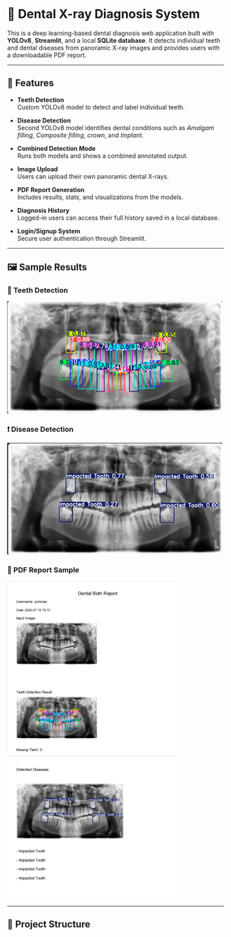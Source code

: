 # 🦷 Dental X-ray Diagnosis System

This is a deep learning-based dental diagnosis web application built with **YOLOv8**, **Streamlit**, and a local **SQLite database**. It detects individual teeth and dental diseases from panoramic X-ray images and provides users with a downloadable PDF report.

---

## 📌 Features

- **Teeth Detection**  
  Custom YOLOv8 model to detect and label individual teeth.

- **Disease Detection**  
  Second YOLOv8 model identifies dental conditions such as *Amalgam filling*, *Composite filling*, *crown*, and *Implant*.

- **Combined Detection Mode**  
  Runs both models and shows a combined annotated output.

- **Image Upload**  
  Users can upload their own panoramic dental X-rays.

- **PDF Report Generation**  
  Includes results, stats, and visualizations from the models.

- **Diagnosis History**  
  Logged-in users can access their full history saved in a local database.

- **Login/Signup System**  
  Secure user authentication through Streamlit.

---

## 🖼️ Sample Results

### 🦷 Teeth Detection  
<img src="screenshots/teeth_detection.png" width="500"/>

### ❗ Disease Detection  
<img src="screenshots/disease_detection.png" width="500"/>

### 🧾 PDF Report Sample  
<img src="screenshots/pdf_sample.png" width="400"/>  
<img src="screenshots/pdf_sample2.png" width="400"/>

---

## 📂 Project Structure
